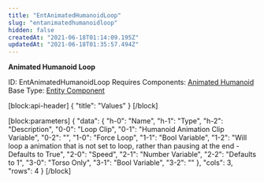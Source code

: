 ```yaml
---
title: "EntAnimatedHumanoidLoop"
slug: "entanimatedhumanoidloop"
hidden: false
createdAt: "2021-06-18T01:14:09.195Z"
updatedAt: "2021-06-18T01:35:57.494Z"
---
```

**Animated Humanoid Loop**


ID: EntAnimatedHumanoidLoop
Requires Components: [Animated Humanoid](doc:entanimatedhumanoid)
Base Type: [Entity Component](doc:componententity)

[block:api-header]
{
  "title": "Values"
}
[/block]

[block:parameters]
{
  "data": {
    "h-0": "Name",
    "h-1": "Type",
    "h-2": "Description",
    "0-0": "Loop Clip",
    "0-1": "Humanoid Animation Clip Variable",
    "0-2": "",
    "1-0": "Force Loop",
    "1-1": "Bool Variable",
    "1-2": "Will loop a animation that is not set to loop, rather than pausing at the end - Defaults to True",
    "2-0": "Speed",
    "2-1": "Number Variable",
    "2-2": "Defaults to 1",
    "3-0": "Torso Only",
    "3-1": "Bool Variable",
    "3-2": ""
  },
  "cols": 3,
  "rows": 4
}
[/block]